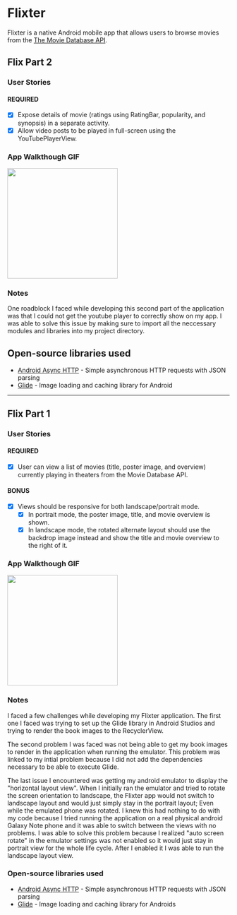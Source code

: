 # Flixter 
Flixter is a native Android mobile app that allows users to browse movies from the [The Movie Database API](http://docs.themoviedb.apiary.io/#).

## Flix Part 2

### User Stories

#### REQUIRED

- [x] Expose details of movie (ratings using RatingBar, popularity, and synopsis) in a separate activity.
- [x] Allow video posts to be played in full-screen using the YouTubePlayerView.

### App Walkthough GIF

<img src="https://i.imgur.com/BmYq5bP.gif" width=250><br>

### Notes

One roadblock I faced while developing this second part of the application was that I could not get the youtube player to correctly show on my app. I was able to solve this issue by making sure to import all the neccessary modules and libraries into my project directory.

## Open-source libraries used
- [Android Async HTTP](https://github.com/codepath/CPAsyncHttpClient) - Simple asynchronous HTTP requests with JSON parsing
- [Glide](https://github.com/bumptech/glide) - Image loading and caching library for Android

---

## Flix Part 1

### User Stories

#### REQUIRED 
- [x]  User can view a list of movies (title, poster image, and overview) currently playing in theaters from the Movie Database API.

#### BONUS
- [x]  Views should be responsive for both landscape/portrait mode.
   - [x]  In portrait mode, the poster image, title, and movie overview is shown.
   - [x]  In landscape mode, the rotated alternate layout should use the backdrop image instead and show the title and movie overview to the right of it.

### App Walkthough GIF
<img src="https://i.imgur.com/ygMWK2M.gif" width=250><br>

### Notes
I faced a few challenges while developing my Flixter application. The first one I faced was trying to set up the Glide library in Android Studios and trying to render the book images to the RecyclerView. 

The second problem I was faced was not being able to get my book images to render in the application when running the emulator. This problem was linked to my intial problem because I did not add the dependencies necessary to be able to execute Glide. 

The last issue I encountered was getting my android emulator to display the "horizontal layout view". When I initially ran the emulator and tried to rotate the screen orientation to landscape, the Flixter app would not switch to landscape layout and would just simply stay in the portrait layout; Even while the emulated phone was rotated. I knew this had nothing to do with my code because I tried running the application on a real physical android Galaxy Note phone and it was able to switch between the views with no problems. I was able to solve this problem because I realized "auto screen rotate" in the emulator settings was not enabled so it would just stay in portrait view for the whole life cycle. After I enabled it I was able to run the landscape layout view. 

### Open-source libraries used

- [Android Async HTTP](https://github.com/codepath/CPAsyncHttpClient) - Simple asynchronous HTTP requests with JSON parsing
- [Glide](https://github.com/bumptech/glide) - Image loading and caching library for Androids
